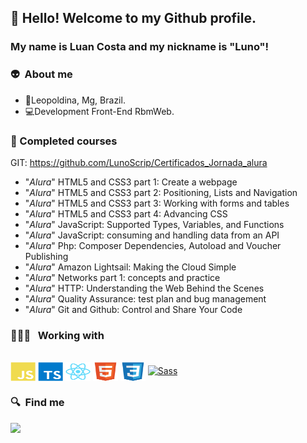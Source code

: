 ## 👋 Hello! Welcome to my Github profile.
### My name is Luan Costa and my nickname is "Luno"!

### 👽 &nbsp;About me

- 📍Leopoldina, Mg, Brazil.
- 💻Development Front-End RbmWeb.

### 📑 Completed courses

GIT: https://github.com/LunoScrip/Certificados_Jornada_alura

- "*Alura*" HTML5 and CSS3 part 1: Create a webpage
- "*Alura*" HTML5 and CSS3 part 2: Positioning, Lists and Navigation
- "*Alura*" HTML5 and CSS3 part 3: Working with forms and tables
- "*Alura*" HTML5 and CSS3 part 4: Advancing CSS
- "*Alura*" JavaScript: Supported Types, Variables, and Functions
- "*Alura*" JavaScript: consuming and handling data from an API
- "*Alura*" Php: Composer Dependencies, Autoload and Voucher Publishing
- "*Alura*" Amazon Lightsail: Making the Cloud Simple
- "*Alura*" Networks part 1: concepts and practice
- "*Alura*" HTTP: Understanding the Web Behind the Scenes
- "*Alura*" Quality Assurance: test plan and bug management
- "*Alura*" Git and Github: Control and Share Your Code



### 👩🏽‍💻 &nbsp; Working with


<div style="display: inline_block"><br>
  <img align="center" alt="Rafa-Js" height="30" width="40" src="https://raw.githubusercontent.com/devicons/devicon/master/icons/javascript/javascript-plain.svg">
  <img align="center" alt="Rafa-Ts" height="30" width="40" src="https://raw.githubusercontent.com/devicons/devicon/master/icons/typescript/typescript-plain.svg">
  <img align="center" alt="Rafa-React" height="30" width="40" src="https://raw.githubusercontent.com/devicons/devicon/master/icons/react/react-original.svg">
  <img align="center" alt="Rafa-HTML" height="30" width="40" src="https://raw.githubusercontent.com/devicons/devicon/master/icons/html5/html5-original.svg">
  <img align="center" alt="Rafa-CSS" height="30" width="40" src="https://raw.githubusercontent.com/devicons/devicon/master/icons/css3/css3-original.svg">
  <a href="https://sass-lang.com/" title="Sass"><img height="32" src="https://github.com/tomchen/stack-icons/blob/master/logos/sass.svg" alt="Sass"/></a>&nbsp;
</div>

### 🔍&nbsp; Find me


  <a href="https://www.linkedin.com/in/luan-costa-b93241225/"><img src="https://img.shields.io/badge/linkedin-%230077B5.svg?&style=for-the-badge&logo=linkedin&logoColor=white" /></a>&nbsp;&nbsp;&nbsp;&nbsp;

